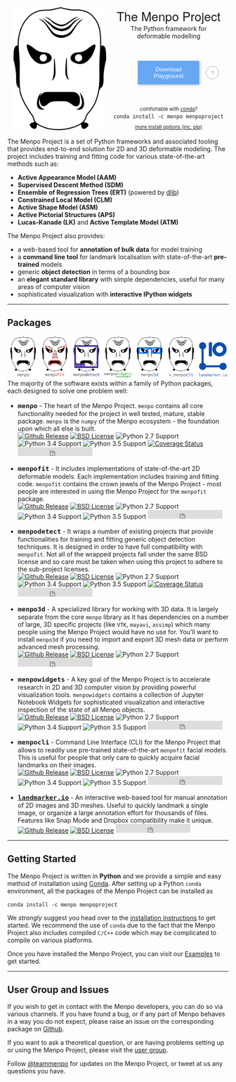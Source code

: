 <style>
button:focus {
  outline: none;
}
.hero_logo {
  max-height: 280px;
}
@media (max-width: 590px) {
  .hero_logo {
    max-height: 180px;
  }
}
.hero_container {
  display: flex; 
  flex-direction: row; 
  justify-content: center; 
  flex-wrap: wrap; 
  max-width: 600px;
}
.hero_rightcolumn {
  display: flex; 
  flex-direction: column; 
  align-items: center; 
  justify-content: space-between;
}
.hero_logo_container {
  display: flex; 
  align-items: center;
  margin: 0px 10px;
}
.download_button {
  background: rgb(103, 167, 243); 
  color: white; 
  border: none; 
  margin: 5px 15px; 
  padding: 12px; 
  max-width: 140px;
  box-shadow: 2px 2px 5px #C7C7C7; 
  font-weight: 300;
}
.playground_help {
  position: relative;
  background: none; 
  color: #A6AAA9; 
  border: 1px solid #A6AAA9; 
  width: 30px; 
  height: 30px; 
  border-radius: 30px; 
  font-weight: 300;
}
.playground_help_popup {
  position: absolute;
  background: #70BF41;
  color: white;
  box-shadow: 2px 2px 5px #C7C7C7;
  min-width: 320px;
  border-radius: 10px;
  font-weight: 300;
  top: 55px;
  right: -40px;
  padding: 12px;
  visibility: hidden;
  opacity: 0;
  transition:visibility 0s linear 0.3s,opacity 0.3s ease;
}
.playground_help_speach {
  position: absolute;
  color: white;
  border-color: transparent;
  border-bottom-color: #70BF41;
  border-style: solid;
  border-width: 12px;
  border-bottom-width: 20px;
  font-weight: 300;
  right: 2px;
  visibility: hidden;
  opacity: 0;
  transition:visibility 0s linear 0.3s,opacity 0.3s ease;
}
.playground_help:hover .playground_help_popup {
    opacity: 1;
    visibility: visible;
    transition-delay: 0s;
}
.playground_help:hover .playground_help_speach {
    opacity: 1;
    visibility: visible;
    transition-delay: 0s;
}
</style>
<center>
  <div class="hero_container">
    <div class="hero_logo_container">
      <img class="hero_logo" src="logo/menpoproject.png" alt="The Menpo Project">
    </div>
    <div class="hero_rightcolumn">
      <div>
        <strong style="font-size: 200%; font-family: 'HelveticaNeue-Light', 'Helvetica Neue Light', 'Helvetica Neue', Helvetica, Arial, 'Lucida Grande', sans-serif; font-weight: 500;">The Menpo Project</strong>
        <div style="max-width: 200px;">The Python framework for deformable modelling</div>
      </div>
      <div style="display: flex; flex-direction: row; align-items: center;">
        <div style="width: 30px; height: 30px;"></div>
        <button class="download_button">Download Playground</button>
        <button class="playground_help">
          ?
          <div class="playground_help_speach"></div>
          <div class="playground_help_popup">
            <p>The playground is a standalone installation of menpo that will get you up and running as quickly as possible.</p>
            <p>If you are new to menpo or Python in general you may want to start with the playground.</p>
            <p>Head to our <a style="font-weight: bold; color: white;" href="installation">installation page</a> for more options.</p>
          </div>
        </button>
      </div>
      <div>
        <div style="font-size: 80%">comfortable with <a href="https://www.continuum.io/downloads">conda</a>?</div>
        <code style="padding: 7px;">conda install -c menpo menpoproject</code>
        <div style="font-size: 80%; margin-top: 10px;"><a href="installation">more install options (inc. pip)</a></div>
      </div>
    </div>
  </div>
</center>
<br>
<!---
MAIN DESCRIPTION
-->
The Menpo Project is a set of Python frameworks and associated tooling that provides end-to-end solution for 2D and 3D deformable modeling. The project includes training and fitting code for various state-of-the-art methods such as:

* **Active Appearance Model (AAM)**
* **Supervised Descent Method (SDM)**
* **Ensemble of Regression Trees (ERT)** (powered by [dlib](http://dlib.net/ "dlib C++ Library"))
* **Constrained Local Model (CLM)**
* **Active Shape Model (ASM)**
* **Active Pictorial Structures (APS)**
* **Lucas-Kanade (LK)** and **Active Template Model (ATM)**

The Menpo Project also provides:
* a web-based tool for **annotation of bulk data** for model training
* a **command line tool** for landmark localisation with state-of-the-art **pre-trained** models
* generic **object detection** in terms of a bounding box
* an **elegant standard library** with simple dependencies, useful for many areas of computer vision
* sophisticated visualization with **interactive IPython widgets**

---------------------------------------

## Packages
<center>
  <a href="/menpo/index.md" title="menpo"><img src="logo/menpo.png" alt="menpo" width="13.5%"></a>
  <a href="/menpofit/index.md" title="menpofit"><img src="logo/menpofit.png" alt="menpofit" width="13.5%"></a>
  <a href="/menpodetect/index.md" title="menpodetect"><img src="logo/menpodetect.png" alt="menpodetect" width="13.5%"></a>
  <a href="/menpowidgets/index.md" title="menpowidgets"><img src="logo/menpowidgets.png" alt="menpowidgets" width="13.5%"></a>
  <a href="/menpo3d/index.md" title="menpo3d"><img src="logo/menpo3d.png" alt="menpo3d" width="13.5%"></a>
  <a href="/menpocli/index.md" title="menpocli"><img src="logo/menpocli.png" alt="menpocli" width="13.5%"></a>
  <a href="/landmarker.io/index.md" title="landmarker.io"><img src="logo/landmarkerio_with_logo.png" alt="landmarker.io" width="13.5%"></a>
</center>
The majority of the software exists within a family of Python packages, each designed to solve one problem well:

  - <strong style="font-size: 125%">``menpo``</strong> - The heart of the Menpo Project. `menpo` contains all core functionality needed for
    the project in well tested, mature, stable package. `menpo` is the `numpy` of the Menpo ecosystem - the foundation upon which all else is built.  
    [![Github Release][m_shield]][m_gh] [![BSD License][bsd_shield]][m_lic] ![Python 2.7 Support][python27] ![Python 3.4 Support][python34] ![Python 3.5 Support][python35] [![Coverage Status][cm_shield]][cm] <iframe src="https://ghbtns.com/github-btn.html?user=menpo&repo=menpo&type=star&count=true" frameborder="0" scrolling="0" width="170px" height="20px"></iframe>


  - <strong style="font-size: 125%">``menpofit``</strong> - It includes implementations of state-of-the-art 2D deformable models. Each implementation
    includes training and fitting code. `menpofit` contains the crown jewels of the Menpo Project - most people are interested in using
    the Menpo Project for the `menpofit` package.  
    [![Github Release][mf_shield]][mf_gh] [![BSD License][bsd_shield]][mf_lic] ![Python 2.7 Support][python27] ![Python 3.4 Support][python34] ![Python 3.5 Support][python35] <iframe src="https://ghbtns.com/github-btn.html?user=menpo&repo=menpofit&type=star&count=true" frameborder="0" scrolling="0" width="170px" height="20px"></iframe>

  - <strong style="font-size: 125%">``menpodetect``</strong> - It wraps a number of existing projects that provide functionalities for training and
    fitting generic object detection techniques. It is designed in order to have full compatibility with `menpofit`. Not all of the wrapped
    projects fall under the same BSD license and so care must be taken when using this project to adhere to the sub-project licenses.  
    [![Github Release][md_shield]][md_gh] [![BSD License][bsd_shield]][md_lic] ![Python 2.7 Support][python27] ![Python 3.4 Support][python34] ![Python 3.5 Support][python35] [![Coverage Status][cmd_shield]][cmd] <iframe src="https://ghbtns.com/github-btn.html?user=menpo&repo=menpodetect&type=star&count=true" frameborder="0" scrolling="0" width="170px" height="20px"></iframe>

  - <strong style="font-size: 125%">``menpo3d``</strong> - A specialized library for working with 3D data. It is largely separate from the
    core `menpo` library as it has dependencies on a number of large, 3D specific projects (like `VTK`, `mayavi`, `assimp`) which many people using
    the Menpo Project would have no use for. You'll want to install `menpo3d` if you need to import and export 3D mesh data or perform advanced mesh processing.  
    [![Github Release][m3d_shield]][m3d_gh] [![BSD License][bsd_shield]][m3d_lic] ![Python 2.7 Support][python27] <iframe src="https://ghbtns.com/github-btn.html?user=menpo&repo=menpo3d&type=star&count=true" frameborder="0" scrolling="0" width="170px" height="20px"></iframe>

  - <strong style="font-size: 125%">``menpowidgets``</strong> - A key goal of the Menpo Project is to accelerate research in 2D and 3D computer vision by
    providing powerful visualization tools. `menpowidgets` contains a collection of Jupyter Notebook Widgets for sophisticated visualization and interactive
    inspection of the state of all Menpo objects.  
    [![Github Release][mw_shield]][mw_gh] [![BSD License][bsd_shield]][mw_lic] ![Python 2.7 Support][python27] ![Python 3.4 Support][python34] ![Python 3.5 Support][python35] <iframe src="https://ghbtns.com/github-btn.html?user=menpo&repo=menpowidgets&type=star&count=true" frameborder="0" scrolling="0" width="170px" height="20px"></iframe>

  - <strong style="font-size: 125%">``menpocli``</strong> - Command Line Interface (CLI) for the Menpo Project that allows to readily use pre-trained
    state-of-the-art `menpofit` facial models. This is useful for people that only care to quickly acquire facial landmarks on their images.  
    [![Github Release][mc_shield]][mc_gh] [![BSD License][bsd_shield]][mc_lic] ![Python 2.7 Support][python27] ![Python 3.4 Support][python34] ![Python 3.5 Support][python35] <iframe src="https://ghbtns.com/github-btn.html?user=menpo&repo=menpocli&type=star&count=true" frameborder="0" scrolling="0" width="170px" height="20px"></iframe>

  - <strong style="font-size: 125%"> [``landmarker.io``](https://www.landmarker.io)</strong> - An interactive web-based tool for manual annotation of
    2D images and 3D meshes. Useful to quickly landmark a single image, or organize a large annotation effort for thousands of files.
    Features like Snap Mode and Dropbox compatibility make it unique.  
    [![Github Release][lm_shield]][lm_gh] [![BSD License][bsd_shield]][lm_lic] <iframe src="https://ghbtns.com/github-btn.html?user=menpo&repo=landmarker.io&type=star&count=true" frameborder="0" scrolling="0" width="170px" height="20px"></iframe>


  [bsd_shield]: http://img.shields.io/badge/License-BSD-green.svg
  [m_shield]: http://img.shields.io/github/release/menpo/menpo.svg
  [m_gh]: http://github.com/menpo/menpo
  [m_lic]: https://github.com/menpo/menpo/blob/master/LICENSE.txt
  [mf_shield]: http://img.shields.io/github/release/menpo/menpofit.svg
  [mf_gh]: http://github.com/menpo/menpofit
  [mf_lic]: https://github.com/menpo/menpofit/blob/master/LICENSE.txt
  [m3d_shield]: http://img.shields.io/github/release/menpo/menpo3d.svg
  [m3d_gh]: http://github.com/menpo/menpo3d
  [m3d_lic]: https://github.com/menpo/menpo3d/blob/master/LICENSE.txt
  [md_shield]: http://img.shields.io/github/release/menpo/menpodetect.svg
  [md_gh]: http://github.com/menpo/menpodetect
  [md_lic]: https://github.com/menpo/menpodetect/blob/master/LICENSE.txt
  [mw_shield]: http://img.shields.io/github/release/menpo/menpowidgets.svg
  [mw_gh]: http://github.com/menpo/menpowidgets
  [mw_lic]: https://github.com/menpo/menpowidgets/blob/master/LICENSE.txt
  [mc_shield]: http://img.shields.io/github/release/menpo/menpocli.svg
  [mc_gh]: http://github.com/menpo/menpocli
  [mc_lic]: https://github.com/menpo/menpocli/blob/master/LICENSE.txt
  [mc_shield]: http://img.shields.io/github/release/menpo/menpocli.svg
  [mc_gh]: http://github.com/menpo/menpocli
  [mc_lic]: https://github.com/menpo/menpocli/blob/master/LICENSE.txt
  [lm_shield]: http://img.shields.io/github/release/menpo/landmarkerio.svg
  [lm_gh]: http://github.com/menpo/landmarker.io
  [lm_lic]: https://github.com/menpo/landmarker.io/blob/master/LICENSE
  [python27]: https://img.shields.io/badge/Python-2.7-green.svg
  [python34]: https://img.shields.io/badge/Python-3.4-green.svg
  [python35]: https://img.shields.io/badge/Python-3.5-green.svg
  [cm]: https://coveralls.io/r/menpo/menpo
  [cm_shield]: http://img.shields.io/coveralls/menpo/menpo.svg?style=flat
  [cmd]: https://coveralls.io/r/menpo/menpodetect
  [cmd_shield]: http://img.shields.io/coveralls/menpo/menpodetect.svg?style=flat

---------------------------------------

## Getting Started

The Menpo Project is written in **Python** and we provide a simple and easy method of installation using [Conda](http://conda.pydata.org/).
After setting up a Python ``conda`` environment, all the packages of the Menpo Project can be installed as
```
conda install -c menpo menpoproject
```
We _strongly_ suggest you head over to the [installation instructions](installation/index.md "Full Installation Instructions") to get started.
We recommend the use of ``conda`` due to the fact that the Menpo Project also includes compiled ``C/C++`` code
which may be complicated to compile on various platforms.

Once you have installed the Menpo Project, you can visit our [Examples](examples/index.md) to get started.

---------------------------------------

## User Group and Issues
If you wish to get in contact with the Menpo developers, you can do so via various channels.
If you have found a bug, or if any part of Menpo behaves in a way you do not expect, please raise an issue on the corresponding package on [Github](https://github.com/menpo/ "The Menpo Project on Github").

If you want to ask a theoretical question, or are having problems setting up or using the Menpo Project, please visit the [user group](https://groups.google.com/forum/#!forum/menpo-users "menpo-users").

Follow [@teammenpo](www.twitter.com/teammenpo "The Menpo Project on Twitter") for updates on the Menpo Project, or tweet at us any questions you have.
